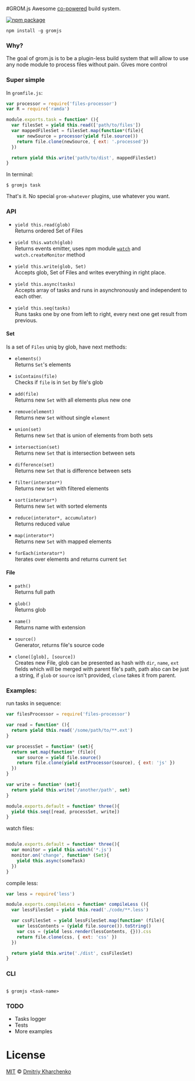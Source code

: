 #GROM.js
Awesome [co-powered](https://www.npmjs.com/package/co) build system.

[![npm package][npm-ver-link]][releases]

```
npm install -g gromjs
```

### Why?

The goal of grom.js is to be a plugin-less build system that will allow to use any node module to process files without pain. Gives more control

### Super simple

In `gromfile.js`:

```js
var processor = require('files-processor')
var R = require('ramda')

module.exports.task = function* (){
  var filesSet = yield this.read(['path/to/files'])
  var mappedFilesSet = filesSet.map(function*(file){
    var newSource = processor(yield file.source())
    return file.clone(newSource, { ext: '.processed'})
  })

  return yield this.write('path/to/dist', mappedFilesSet)
}
```

In terminal:

```
$ gromjs task
```

That's it. No special `grom-whatever` plugins, use whatever you want.

### API

+ `yield this.read(glob)` <br />
    Returns ordered Set of Files

+ `yield this.watch(glob)` <br />
  Returns events emitter, uses npm module [`watch`](https://www.npmjs.com/package/watch) and `watch.createMonitor` method


+ `yield this.write(glob, Set)` <br />
  Accepts glob, Set of Files and writes everything in right place.


+ `yield this.async(tasks)` <br />
  Accepts array of tasks and runs in asynchronously and independent to each other.


+ `yield this.seq(tasks)` <br />
  Runs tasks one by one from left to right, every next one get result from previous.

#### Set
  Is a set of `Files` uniq by glob, have next methods:

  + `elements()` <br/>
    Returns `Set`'s elements

  + `isContains(file)` <br/>
    Checks if `file` is in `Set` by file's glob

  + `add(file)` <br/>
    Returns new `Set` with all elements plus new one

  + `remove(element)` <br/>
    Returns new `Set` without single `element`

  + `union(set)` <br/>
    Returns new `Set` that is union of elements from both sets

  + `intersection(set)` <br/>
    Returns new `Set` that is intersection between sets

  + `difference(set)` <br/>
    Returns new `Set` that is difference between sets

  + `filter(interator*)` <br/>
    Returns new `Set` with filtered elements

  + `sort(interator*)` <br/>
    Returns new `Set` with sorted elements

  + `reduce(interator*, accumulator)` <br/>
    Returns reduced value

  + `map(interator*)` <br/>
    Returns new `Set` with mapped elements

  + `forEach(interator*)` <br/>
    Iterates over elements and returns current `Set`


#### File

+ `path()` <br />
  Returns full path

+ `glob()` <br />
  Returns glob

+ `name()` <br />
  Returns name with extension

+ `source()` <br />
  Generator, returns file's source code

+ `clone([glob], [source])` <br />
  Creates new File, glob can be presented as hash with `dir`, `name`, `ext` fields which will be merged with parent file's path,
  path also can be just a string, if `glob` or `source` isn't provided, `clone` takes it from parent.


### Examples:

run tasks in sequence:
```js
var filesProcessor = require('files-processor')

var read = function* (){
  return yield this.read('/some/path/to/**.ext')
}

var processSet = function* (set){
  return set.map(function* (file){
    var source = yield file.source()
    return file.clone(yield extProcessor(source), { ext: 'js' })
  })
}

var write = function* (set){
  return yield this.write('/another/path', set)
}

module.exports.default = function* three(){
  yield this.seq([read, processSet, write])
}

```

watch files:
```js

module.exports.default = function* three(){
  var monitor = yield this.watch('*.js')
  monitor.on('change', function* (Set){
    yield this.async(someTask)
  })
}

```


compile less:

```js
var less = require('less')

module.exports.compileLess = function* compileLess (){
  var lessFilesSet = yield this.read('./code/**.less')

  var cssFilesSet = yield lessFilesSet.map(function* (file){
    var lessContents = (yield file.source()).toString()
    var css = (yield less.render(lessContents, {})).css
    return file.clone(css, { ext: 'css' })
  })

  return yield this.write('./dist', cssFilesSet)
}

```

### CLI

```

$ gromjs <task-name>

```


### TODO
* Tasks logger
* Tests
* More examples


# License

[MIT][mit] © [Dmitriy Kharchenko][author]


[mit]:          http://opensource.org/licenses/MIT
[author]:       http://github.com/aki-russia
[releases]:     https://github.com/aki-russia/gromjs/releases
[npm-pkg-link]: https://www.npmjs.org/package/gromjs
[npm-ver-link]: https://img.shields.io/npm/v/gromjs.svg?style=flat-square
